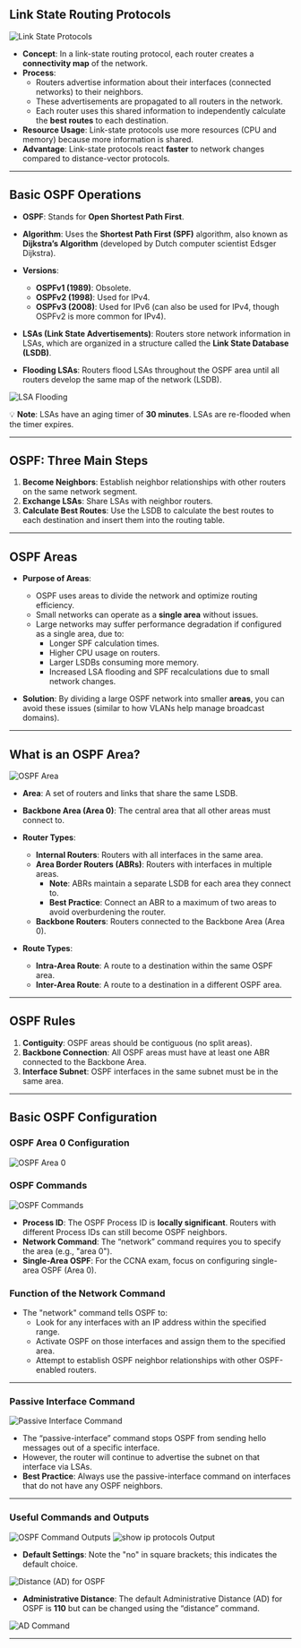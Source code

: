 ## Link State Routing Protocols

![Link State Protocols](26_ospfPart1_00.png)

- **Concept**: In a link-state routing protocol, each router creates a **connectivity map** of the network.
- **Process**: 
  - Routers advertise information about their interfaces (connected networks) to their neighbors.
  - These advertisements are propagated to all routers in the network.
  - Each router uses this shared information to independently calculate the **best routes** to each destination.
- **Resource Usage**: Link-state protocols use more resources (CPU and memory) because more information is shared.
- **Advantage**: Link-state protocols react **faster** to network changes compared to distance-vector protocols.

---

## Basic OSPF Operations

- **OSPF**: Stands for **Open Shortest Path First**.
- **Algorithm**: Uses the **Shortest Path First (SPF)** algorithm, also known as **Dijkstra’s Algorithm** (developed by Dutch computer scientist Edsger Dijkstra).
- **Versions**:
  - **OSPFv1 (1989)**: Obsolete.
  - **OSPFv2 (1998)**: Used for IPv4.
  - **OSPFv3 (2008)**: Used for IPv6 (can also be used for IPv4, though OSPFv2 is more common for IPv4).

- **LSAs (Link State Advertisements)**: Routers store network information in LSAs, which are organized in a structure called the **Link State Database (LSDB)**.
- **Flooding LSAs**: Routers flood LSAs throughout the OSPF area until all routers develop the same map of the network (LSDB).

![LSA Flooding](26_ospfPart1_01.png)

💡 **Note**: LSAs have an aging timer of **30 minutes**. LSAs are re-flooded when the timer expires.

---

## OSPF: Three Main Steps

1. **Become Neighbors**: Establish neighbor relationships with other routers on the same network segment.
2. **Exchange LSAs**: Share LSAs with neighbor routers.
3. **Calculate Best Routes**: Use the LSDB to calculate the best routes to each destination and insert them into the routing table.

---

## OSPF Areas

- **Purpose of Areas**: 
  - OSPF uses areas to divide the network and optimize routing efficiency.
  - Small networks can operate as a **single area** without issues.
  - Large networks may suffer performance degradation if configured as a single area, due to:
    - Longer SPF calculation times.
    - Higher CPU usage on routers.
    - Larger LSDBs consuming more memory.
    - Increased LSA flooding and SPF recalculations due to small network changes.
  
- **Solution**: By dividing a large OSPF network into smaller **areas**, you can avoid these issues (similar to how VLANs help manage broadcast domains).

---

## What is an OSPF Area?

![OSPF Area](26_ospfPart1_02.png)

- **Area**: A set of routers and links that share the same LSDB.
- **Backbone Area (Area 0)**: The central area that all other areas must connect to.
- **Router Types**:
  - **Internal Routers**: Routers with all interfaces in the same area.
  - **Area Border Routers (ABRs)**: Routers with interfaces in multiple areas.
    - **Note**: ABRs maintain a separate LSDB for each area they connect to.
    - **Best Practice**: Connect an ABR to a maximum of two areas to avoid overburdening the router.
  - **Backbone Routers**: Routers connected to the Backbone Area (Area 0).
  
- **Route Types**:
  - **Intra-Area Route**: A route to a destination within the same OSPF area.
  - **Inter-Area Route**: A route to a destination in a different OSPF area.

---

## OSPF Rules

1. **Contiguity**: OSPF areas should be contiguous (no split areas).
2. **Backbone Connection**: All OSPF areas must have at least one ABR connected to the Backbone Area.
3. **Interface Subnet**: OSPF interfaces in the same subnet must be in the same area.

---

## Basic OSPF Configuration

### OSPF Area 0 Configuration

![OSPF Area 0](26_ospfPart1_03.png)

### OSPF Commands

![OSPF Commands](26_ospfPart1_04.png)

- **Process ID**: The OSPF Process ID is **locally significant**. Routers with different Process IDs can still become OSPF neighbors.
- **Network Command**: The “network” command requires you to specify the area (e.g., "area 0").
- **Single-Area OSPF**: For the CCNA exam, focus on configuring single-area OSPF (Area 0).

### Function of the Network Command

- The "network" command tells OSPF to:
  - Look for any interfaces with an IP address within the specified range.
  - Activate OSPF on those interfaces and assign them to the specified area.
  - Attempt to establish OSPF neighbor relationships with other OSPF-enabled routers.

---

### Passive Interface Command

![Passive Interface Command](26_ospfPart1_05.png)

- The “passive-interface” command stops OSPF from sending hello messages out of a specific interface.
- However, the router will continue to advertise the subnet on that interface via LSAs.
- **Best Practice**: Always use the passive-interface command on interfaces that do not have any OSPF neighbors.

---

### Useful Commands and Outputs

![OSPF Command Outputs](26_ospfPart1_06.png)
![show ip protocols Output](26_ospfPart1_08.png)

- **Default Settings**: Note the "no" in square brackets; this indicates the default choice.

![Distance (AD) for OSPF](26_ospfPart1_09.png)

- **Administrative Distance**: The default Administrative Distance (AD) for OSPF is **110** but can be changed using the “distance” command.

![AD Command](26_ospfPart1_10.png)

---
